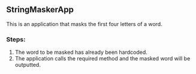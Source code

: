 ## StringMaskerApp
This is an application that masks the first four letters of a word.

### Steps:
1. The word to be masked has already been hardcoded.
2. The application calls the required method and the masked word will be outputted.
